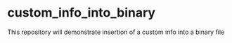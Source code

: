# custom_info_into_binary
This repository will demonstrate insertion of a custom info into a binary file
